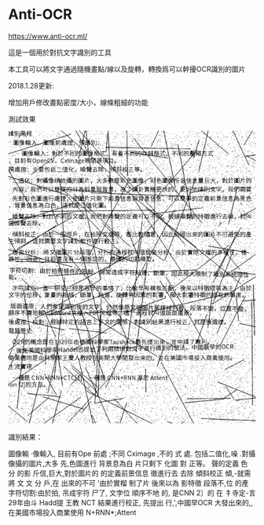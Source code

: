 # Anti-OCR

https://www.anti-ocr.ml/

這是一個用於對抗文字識別的工具

本工具可以將文字通過隨機畫點/線以及旋轉，轉換爲可以幹擾OCR識別的圖片

2018.1.28更新:

增加用戶修改畫點密度/大小，線條粗細的功能


測試效果

![測試效果](./test.png)

識別結果：

圖像輸
·像輸入,
目前有Ope
前處
;不同
Cximage
,不的
式
處.
包括二值化,噪
.對攝像攝的圖片,大多
先,色圖進行
背景息為白
片只剩下
化圖
對
正等。
聲的定義
色
分
的影
斤信,巨大,對於圖片的
的定義前景信息
徵進行去
去除
傾斜校正
傾,-就需
將
文
文
分
戶,在
出來的不可
'由於實榴
制了片
後來以為
影特徵
段落不,位
的產
字符切割:由於拍,
吊成宇符
尸了,
文孛位
順序不地
的,
是CNN
2〕的
在
牜寺定-言
29年由斗
Hadd提
王教
NCT
結果進行校正,
先提出
行,',中國早OCR
大發出來的,,在美國市場投入商業使用
N+RNN*;Attent
